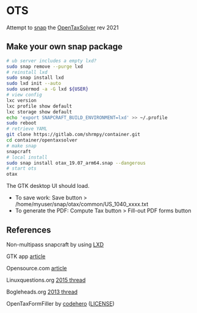 # OTS

Attempt to [snap](https://snapcraft.io/otax/)
  the [OpenTaxSolver](https://sourceforge.net/projects/opentaxsolver/)
  rev 2021

## Make your own snap package
```bash
# ub server includes a empty lxd?
sudo snap remove --purge lxd
# reinstall lxd
sudo snap install lxd
sudo lxd init --auto
sudo usermod -a -G lxd ${USER}
# view config
lxc version
lxc profile show default
lxc storage show default
echo 'export SNAPCRAFT_BUILD_ENVIRONMENT=lxd' >> ~/.profile
sudo reboot
# retrieve YAML 
git clone https://gitlab.com/shrmpy/container.git
cd container/opentaxsolver
# make snap 
snapcraft
# local install
sudo snap install otax_19.07_arm64.snap --dangerous
# start ots
otax

```
The GTK desktop UI should load. 
- To save work: Save button > /home/myuser/snap/otax/common/US_1040_xxxx.txt
- To generate the PDF: Compute Tax button > Fill-out PDF forms button

## References
Non-multipass snapcraft by using
  [LXD](https://forum.snapcraft.io/t/getting-started-with-snapcraft/27467/2)
 
GTK app
  [article](https://snapcraft.io/docs/gtk2-applications)

Opensource.com
  [article](https://opensource.com/article/21/2/linux-tax-software)

Linuxquestions.org
  [2015 thread](https://www.linuxquestions.org/questions/linux-software-2/any-linux-based-us-federal-tax-filing-software-out-there-4175531634/)

Bogleheads.org
  [2013 thread](https://www.bogleheads.org/forum/viewtopic.php?t=108298)

OpenTaxFormFiller
  by [codehero](https://github.com/codehero/OpenTaxFormFiller)
  ([LICENSE](https://opensource.org/licenses/MIT))

